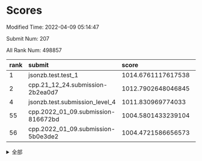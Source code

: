 # Scores

Modified Time: 2022-04-09 05:14:47

Submit Num: 207

All Rank Num: 498857

| rank |               submit               |       score        |       sigma        | pk_num |
| :--- | :--------------------------------- | :----------------- | :----------------- | :----- |
| 1    | jsonzb.test.test_1                 | 1014.6761117617538 | 0.8469403327598132 | 9637   |
| 2    | cpp.21_12_24.submission-2b2ea0d7   | 1012.7902648046845 | 0.7801076347136264 | 9644   |
| 4    | jsonzb.test.submission_level_4     | 1011.830969774033  | 0.7994341038475952 | 9636   |
| 55   | cpp.2022_01_09.submission-816672bd | 1004.5801433239104 | 0.7171531811066298 | 9638   |
| 56   | cpp.2022_01_09.submission-5b0e3de2 | 1004.4721586656573 | 0.7291981623313111 | 9634   |


<details>
<summary>全部</summary>

| rank |                 submit                 |       score        |       sigma        | pk_num |
| :--- | :------------------------------------- | :----------------- | :----------------- | :----- |
| 1    | jsonzb.test.test_1                     | 1014.6761117617538 | 0.8469403327598132 | 9637   |
| 2    | cpp.21_12_24.submission-2b2ea0d7       | 1012.7902648046845 | 0.7801076347136264 | 9644   |
| 3    | gobigger.level_3.submission_level_3_41 | 1012.1120995959616 | 0.7810110985008164 | 9641   |
| 4    | jsonzb.test.submission_level_4         | 1011.830969774033  | 0.7994341038475952 | 9636   |
| 5    | gobigger.level_3.submission_level_3_27 | 1011.2576463053141 | 0.771384028427286  | 9640   |
| 6    | gobigger.level_3.submission_level_3_29 | 1011.2179423492374 | 0.7642040036800095 | 9639   |
| 7    | gobigger.level_3.submission_level_3_46 | 1011.208284088148  | 0.7870285202815085 | 9641   |
| 8    | gobigger.level_3.submission_level_3_25 | 1011.0339717490751 | 0.7786475743113114 | 9641   |
| 9    | gobigger.level_3.submission_level_3_26 | 1011.0180312746303 | 0.7601998692633203 | 9643   |
| 10   | gobigger.level_3.submission_level_3_37 | 1010.950296601772  | 0.7964626920467605 | 9643   |
| 11   | gobigger.level_3.submission_level_3_30 | 1010.9184324099346 | 0.7711288705617684 | 9643   |
| 12   | gobigger.level_3.submission_level_3_36 | 1010.8226340248249 | 0.7832191374164568 | 9639   |
| 13   | gobigger.level_3.submission_level_3_12 | 1010.6509843309922 | 0.7895040882088152 | 9642   |
| 14   | gobigger.level_3.submission_level_3_10 | 1010.5865391940124 | 0.7780733659335753 | 9638   |
| 15   | gobigger.level_3.submission_level_3_45 | 1010.4649645196641 | 0.7341706547297795 | 9634   |
| 16   | gobigger.level_3.submission_level_3_40 | 1010.4144056287842 | 0.7664238019356446 | 9637   |
| 17   | gobigger.level_3.submission_level_3_2  | 1010.3685170616003 | 0.7572886486445616 | 9637   |
| 18   | gobigger.level_3.submission_level_3_23 | 1010.3654044948125 | 0.7555988327355747 | 9638   |
| 19   | gobigger.level_3.submission_level_3_8  | 1010.3522635318772 | 0.7555229801085118 | 9641   |
| 20   | gobigger.level_3.submission_level_3_7  | 1010.3428999976705 | 0.7681001462198558 | 9634   |
| 21   | gobigger.level_3.submission_level_3_22 | 1010.2402197753125 | 0.7706193866631542 | 9637   |
| 22   | gobigger.level_3.submission_level_3_15 | 1010.1234441407044 | 0.7784586280916522 | 9639   |
| 23   | gobigger.level_3.submission_level_3_49 | 1010.0937850354505 | 0.7637310438556386 | 9641   |
| 24   | gobigger.level_3.submission_level_3_47 | 1010.0757302808428 | 0.7647383957822068 | 9643   |
| 25   | gobigger.level_3.submission_level_3_44 | 1010.0548885889423 | 0.7532913485336391 | 9642   |
| 26   | gobigger.level_3.submission_level_3_1  | 1010.0541809135391 | 0.780122903698338  | 9637   |
| 27   | gobigger.level_3.submission_level_3_13 | 1010.0130343243504 | 0.7591353040133831 | 9640   |
| 28   | gobigger.level_3.submission_level_3_35 | 1010.009911429438  | 0.7522811532572967 | 9641   |
| 29   | gobigger.level_3.submission_level_3_21 | 1009.9423166902084 | 0.7337310813457082 | 9635   |
| 30   | gobigger.level_3.submission_level_3_19 | 1009.884405938871  | 0.733281330869378  | 9646   |
| 31   | gobigger.level_3.submission_level_3_38 | 1009.8432740143645 | 0.7612841904415223 | 9640   |
| 32   | gobigger.level_3.submission_level_3_42 | 1009.8011153568282 | 0.7641907323437964 | 9641   |
| 33   | gobigger.level_3.submission_level_3_34 | 1009.7920467531748 | 0.752513244485208  | 9640   |
| 34   | gobigger.level_3.submission_level_3_3  | 1009.6836005692181 | 0.7516394918037996 | 9641   |
| 35   | gobigger.level_3.submission_level_3_4  | 1009.6722632717009 | 0.7548587976674821 | 9642   |
| 36   | gobigger.level_3.submission_level_3_16 | 1009.6357124612184 | 0.790309190484864  | 9641   |
| 37   | gobigger.level_3.submission_level_3_28 | 1009.614857652058  | 0.7556425198414939 | 9638   |
| 38   | gobigger.level_3.submission_level_3_17 | 1009.5597832563852 | 0.738891598092113  | 9638   |
| 39   | gobigger.level_3.submission_level_3_18 | 1009.4593026360013 | 0.7512778279479713 | 9639   |
| 40   | gobigger.level_3.submission_level_3_33 | 1009.4422921596342 | 0.758634580629385  | 9637   |
| 41   | gobigger.level_3.submission_level_3_48 | 1009.2888379483397 | 0.7386077526722032 | 9641   |
| 42   | gobigger.level_3.submission_level_3_39 | 1009.2598551061452 | 0.7614506271722083 | 9640   |
| 43   | gobigger.level_3.submission_level_3_9  | 1009.0947583135318 | 0.7334148402983904 | 9640   |
| 44   | gobigger.level_3.submission_level_3_14 | 1009.0332051916401 | 0.7336494339987241 | 9640   |
| 45   | gobigger.level_3.submission_level_3_5  | 1008.9393977714378 | 0.7740527512126752 | 9641   |
| 46   | gobigger.level_3.submission_level_3_6  | 1008.8843181290921 | 0.7394216961279886 | 9641   |
| 47   | gobigger.level_3.submission_level_3_43 | 1008.8734815884603 | 0.745899702784888  | 9643   |
| 48   | gobigger.level_3.submission_level_3_0  | 1008.8181248391894 | 0.7310018358474709 | 9645   |
| 49   | gobigger.level_3.submission_level_3_32 | 1008.8168986439762 | 0.752224687150406  | 9640   |
| 50   | gobigger.level_3.submission_level_3_24 | 1008.7675545073489 | 0.7577271685233928 | 9642   |
| 51   | gobigger.level_3.submission_level_3_31 | 1008.5995586443024 | 0.7523472879283957 | 9639   |
| 52   | gobigger.level_3.submission_level_3_11 | 1008.3978980863875 | 0.7405479504481101 | 9641   |
| 53   | gobigger.level_3.submission_level_3_20 | 1008.2297518751542 | 0.7273589985446831 | 9639   |
| 54   | gobigger.level_1.submission_level_1_23 | 1004.8857807631075 | 0.722234966343923  | 9640   |
| 55   | cpp.2022_01_09.submission-816672bd     | 1004.5801433239104 | 0.7171531811066298 | 9638   |
| 56   | cpp.2022_01_09.submission-5b0e3de2     | 1004.4721586656573 | 0.7291981623313111 | 9634   |
| 57   | gobigger.level_1.submission_level_1_2  | 1004.2118532269217 | 0.7166815665527172 | 9636   |
| 58   | gobigger.level_1.submission_level_1_36 | 1004.1906103925622 | 0.7082955232097263 | 9638   |
| 59   | gobigger.level_1.submission_level_1_45 | 1004.1057085488911 | 0.7281044628581418 | 9639   |
| 60   | gobigger.level_1.submission_level_1_31 | 1004.0922565557313 | 0.7225202271766796 | 9641   |
| 61   | gobigger.level_1.submission_level_1_17 | 1004.0802635540048 | 0.715944975143048  | 9638   |
| 62   | gobigger.level_1.submission_level_1_38 | 1004.0232175385736 | 0.7054020377718273 | 9639   |
| 63   | gobigger.level_1.submission_level_1_19 | 1004.0108877069849 | 0.716590409493457  | 9642   |
| 64   | gobigger.level_1.submission_level_1_4  | 1003.9951198270522 | 0.7174313250029847 | 9638   |
| 65   | gobigger.level_1.submission_level_1_33 | 1003.9285236901812 | 0.7151987507330861 | 9640   |
| 66   | gobigger.level_1.submission_level_1_34 | 1003.8169154198872 | 0.7063555317272115 | 9638   |
| 67   | gobigger.level_1.submission_level_1_8  | 1003.794261243975  | 0.710591416571367  | 9638   |
| 68   | gobigger.level_1.submission_level_1_27 | 1003.6884645288897 | 0.7232353018832038 | 9637   |
| 69   | gobigger.level_1.submission_level_1_11 | 1003.6640908904662 | 0.7087632395419982 | 9642   |
| 70   | gobigger.level_1.submission_level_1_6  | 1003.6515258390843 | 0.7154832519318118 | 9643   |
| 71   | gobigger.level_1.submission_level_1_26 | 1003.621680073968  | 0.7161230836949587 | 9639   |
| 72   | gobigger.level_1.submission_level_1_0  | 1003.5907933118003 | 0.7079037325452001 | 9642   |
| 73   | gobigger.level_1.submission_level_1_16 | 1003.5775765363519 | 0.7202004103756253 | 9639   |
| 74   | gobigger.level_1.submission_level_1_20 | 1003.5519313066403 | 0.7166195456298841 | 9639   |
| 75   | gobigger.level_1.submission_level_1_46 | 1003.5088314620231 | 0.7077583121482192 | 9641   |
| 76   | gobigger.level_1.submission_level_1_37 | 1003.4959063681961 | 0.71440633889524   | 9640   |
| 77   | gobigger.level_1.submission_level_1_12 | 1003.4632966441153 | 0.7108013056006687 | 9638   |
| 78   | gobigger.level_1.submission_level_1_35 | 1003.3971712771632 | 0.7207685535471071 | 9637   |
| 79   | gobigger.level_1.submission_level_1_47 | 1003.3710775514478 | 0.7113969967089006 | 9641   |
| 80   | gobigger.level_1.submission_level_1_41 | 1003.3431675632294 | 0.7141258993150762 | 9640   |
| 81   | gobigger.level_1.submission_level_1_49 | 1003.3111397502383 | 0.7120336778615941 | 9634   |
| 82   | gobigger.level_1.submission_level_1_30 | 1003.3077124310015 | 0.7123986538375177 | 9638   |
| 83   | gobigger.level_1.submission_level_1_10 | 1003.288502972431  | 0.7044569921018639 | 9639   |
| 84   | gobigger.level_1.submission_level_1_40 | 1003.2803480322128 | 0.7198893648582033 | 9640   |
| 85   | gobigger.level_1.submission_level_1_3  | 1003.2646933145774 | 0.7095528491837103 | 9639   |
| 86   | gobigger.level_1.submission_level_1_32 | 1003.2152851083448 | 0.7166925210954647 | 9640   |
| 87   | gobigger.level_1.submission_level_1_14 | 1003.1141263961019 | 0.7051166521741982 | 9640   |
| 88   | gobigger.level_1.submission_level_1_18 | 1003.0136494733117 | 0.717656999613733  | 9643   |
| 89   | gobigger.level_1.submission_level_1_7  | 1002.9977133948594 | 0.7115029476904116 | 9643   |
| 90   | gobigger.level_1.submission_level_1_28 | 1002.9841672767508 | 0.7049872493281905 | 9641   |
| 91   | gobigger.level_1.submission_level_1_21 | 1002.8994115496575 | 0.7197943075032004 | 9644   |
| 92   | gobigger.level_1.submission_level_1_25 | 1002.8781375028658 | 0.7061539880709042 | 9645   |
| 93   | gobigger.level_1.submission_level_1_9  | 1002.8774633110813 | 0.7091857064945246 | 9633   |
| 94   | gobigger.level_1.submission_level_1_1  | 1002.826950091793  | 0.7145595259676332 | 9642   |
| 95   | gobigger.level_1.submission_level_1_22 | 1002.7651718471163 | 0.7218639335107817 | 9642   |
| 96   | gobigger.level_1.submission_level_1_29 | 1002.7418391109386 | 0.7283347750806997 | 9641   |
| 97   | gobigger.level_1.submission_level_1_42 | 1002.6038538712259 | 0.7020627218776357 | 9641   |
| 98   | gobigger.level_1.submission_level_1_5  | 1002.5744161017187 | 0.7108655096199751 | 9645   |
| 99   | gobigger.level_1.submission_level_1_24 | 1002.5595805546926 | 0.7092821499731458 | 9645   |
| 100  | gobigger.level_1.submission_level_1_43 | 1002.5056856501022 | 0.7028163758070398 | 9643   |
| 101  | gobigger.level_1.submission_level_1_48 | 1002.4316422773732 | 0.7029620647808433 | 9642   |
| 102  | gobigger.level_1.submission_level_1_39 | 1002.1316875723928 | 0.7089796801493186 | 9645   |
| 103  | gobigger.level_1.submission_level_1_15 | 1002.0353968201722 | 0.7131481560608774 | 9641   |
| 104  | gobigger.level_1.submission_level_1_44 | 1002.0265964567236 | 0.7057726436821815 | 9637   |
| 105  | gobigger.level_1.submission_level_1_13 | 1001.6510972211031 | 0.7079052725699232 | 9633   |
| 106  | gobigger.random.submission_random_39   | 997.654645403451   | 0.7175317473877746 | 9642   |
| 107  | gobigger.random.submission_random_23   | 997.5180753348128  | 0.6997321210433798 | 9640   |
| 108  | gobigger.random.submission_random_47   | 997.1139144175282  | 0.7111641193376831 | 9636   |
| 109  | gobigger.random.submission_random_17   | 996.9503683117279  | 0.7054131195846617 | 9640   |
| 110  | gobigger.random.submission_random_22   | 996.7750933208933  | 0.7170512864547411 | 9640   |
| 111  | gobigger.random.submission_random_34   | 996.7582544750875  | 0.7032999514741985 | 9639   |
| 112  | gobigger.random.submission_random_35   | 996.7091645124408  | 0.714471261622256  | 9639   |
| 113  | gobigger.random.submission_random_41   | 996.6650958008082  | 0.7083026729811799 | 9637   |
| 114  | gobigger.random.submission_random_25   | 996.6638709086009  | 0.7135676680024229 | 9638   |
| 115  | gobigger.random.submission_random_3    | 996.6601866935637  | 0.7155975824121211 | 9641   |
| 116  | gobigger.random.submission_random_30   | 996.6262052473108  | 0.7006437173229373 | 9642   |
| 117  | gobigger.random.submission_random_1    | 996.5713659064656  | 0.7086582755775304 | 9642   |
| 118  | gobigger.random.submission_random_49   | 996.5424568657986  | 0.7072846653251973 | 9638   |
| 119  | gobigger.random.submission_random_37   | 996.5138321561444  | 0.717087450437361  | 9643   |
| 120  | gobigger.random.submission_random_29   | 996.5122973450998  | 0.705627272842631  | 9635   |
| 121  | gobigger.random.submission_random_11   | 996.5054577808372  | 0.706797362462447  | 9640   |
| 122  | gobigger.random.submission_random_26   | 996.4685697729452  | 0.7052965480237066 | 9647   |
| 123  | gobigger.random.submission_random_8    | 996.4378380483234  | 0.7047957818855464 | 9639   |
| 124  | gobigger.random.submission_random_13   | 996.4005597204571  | 0.7150865484487895 | 9639   |
| 125  | gobigger.random.submission_random_42   | 996.3640118361373  | 0.724991680935977  | 9642   |
| 126  | gobigger.random.submission_random_36   | 996.3111905455371  | 0.705329144789859  | 9641   |
| 127  | gobigger.random.submission_random_43   | 996.2975182726714  | 0.7088065646524764 | 9641   |
| 128  | gobigger.random.submission_random_2    | 996.2817359810224  | 0.7043923741665484 | 9635   |
| 129  | gobigger.random.submission_random_7    | 996.2145539252411  | 0.7172739318034983 | 9642   |
| 130  | gobigger.random.submission_random_20   | 996.2110300255055  | 0.7176483798449008 | 9640   |
| 131  | gobigger.random.submission_random_14   | 996.1872051059476  | 0.6935116842675002 | 9638   |
| 132  | gobigger.random.submission_random_46   | 996.1276337707874  | 0.6998327806290316 | 9640   |
| 133  | gobigger.random.submission_random_4    | 996.1140174568106  | 0.7171757315497109 | 9639   |
| 134  | gobigger.random.submission_random_18   | 996.0605255410893  | 0.713306859420983  | 9638   |
| 135  | gobigger.random.submission_random_48   | 996.0485895470048  | 0.7233833968268422 | 9640   |
| 136  | gobigger.random.submission_random_45   | 996.0183464187014  | 0.716003267924346  | 9639   |
| 137  | gobigger.random.submission_random_24   | 996.0172040946458  | 0.7138246827634338 | 9643   |
| 138  | gobigger.random.submission_random_9    | 995.9717700387098  | 0.727053147490983  | 9634   |
| 139  | gobigger.random.submission_random_16   | 995.9656033112948  | 0.7041353010016516 | 9647   |
| 140  | gobigger.random.submission_random_32   | 995.9250649489699  | 0.7179672355701561 | 9643   |
| 141  | gobigger.random.submission_random_19   | 995.8845000463125  | 0.6989384589648092 | 9637   |
| 142  | gobigger.random.submission_random_15   | 995.8670236556159  | 0.7121742825898153 | 9641   |
| 143  | gobigger.random.submission_random_44   | 995.8230335744366  | 0.7037404610386165 | 9637   |
| 144  | gobigger.random.submission_random_10   | 995.729096983036   | 0.7139076219300736 | 9636   |
| 145  | gobigger.random.submission_random_31   | 995.5619483148556  | 0.739075695975342  | 9640   |
| 146  | gobigger.random.submission_random_28   | 995.4133454336112  | 0.7107178509687672 | 9641   |
| 147  | gobigger.random.submission_random_27   | 995.3326482647385  | 0.7019414268988693 | 9638   |
| 148  | gobigger.random.submission_random_6    | 995.3174068199754  | 0.7142774184332087 | 9641   |
| 149  | gobigger.random.submission_random_5    | 995.3013007564678  | 0.7004567413639834 | 9637   |
| 150  | gobigger.random.submission_random_0    | 995.2757919812242  | 0.7090349561888687 | 9644   |
| 151  | gobigger.random.submission_random_21   | 995.2436734651101  | 0.7338104889133926 | 9640   |
| 152  | gobigger.random.submission_random_33   | 995.2373495314214  | 0.7144787737165234 | 9636   |
| 153  | gobigger.random.submission_random_38   | 995.1058963668153  | 0.7164524973195724 | 9636   |
| 154  | gobigger.random.submission_random_12   | 994.9089612687076  | 0.7053284744411534 | 9639   |
| 155  | gobigger.random.submission_random_40   | 994.7792624700285  | 0.7142418190782135 | 9639   |
| 156  | gobigger.level_2.submission_level_2_4  | 993.958882518212   | 0.7290430997367576 | 9645   |
| 157  | gobigger.level_2.submission_level_2_16 | 993.8907662969382  | 0.7336006492847751 | 9637   |
| 158  | gobigger.level_2.submission_level_2_1  | 993.6365304807248  | 0.7337263763028907 | 9639   |
| 159  | gobigger.level_2.submission_level_2_19 | 993.6172364571428  | 0.7457093035134309 | 9639   |
| 160  | gobigger.level_2.submission_level_2_20 | 993.3152057324129  | 0.731237143114769  | 9646   |
| 161  | gobigger.level_2.submission_level_2_3  | 993.256253737652   | 0.7408658872580435 | 9640   |
| 162  | gobigger.level_2.submission_level_2_44 | 993.2396919639771  | 0.7326578824088005 | 9639   |
| 163  | gobigger.level_2.submission_level_2_41 | 993.2109047806816  | 0.738989436006761  | 9639   |
| 164  | gobigger.level_2.submission_level_2_18 | 993.1849135814778  | 0.7320530933976643 | 9637   |
| 165  | gobigger.level_2.submission_level_2_48 | 992.9742355558346  | 0.7418686163530384 | 9639   |
| 166  | gobigger.level_2.submission_level_2_24 | 992.9219357167377  | 0.7384752044032101 | 9638   |
| 167  | gobigger.level_2.submission_level_2_22 | 992.8891506513614  | 0.738312408441246  | 9639   |
| 168  | gobigger.level_2.submission_level_2_34 | 992.8685869251804  | 0.7261496284544788 | 9645   |
| 169  | gobigger.level_2.submission_level_2_45 | 992.8624329710078  | 0.7483788875118398 | 9642   |
| 170  | gobigger.level_2.submission_level_2_31 | 992.7514276228625  | 0.7405309299832646 | 9637   |
| 171  | gobigger.level_2.submission_level_2_12 | 992.6486817986492  | 0.7384800416717083 | 9642   |
| 172  | gobigger.level_2.submission_level_2_33 | 992.6199560660468  | 0.7388730800539645 | 9641   |
| 173  | gobigger.level_2.submission_level_2_42 | 992.5916530483624  | 0.7331628779713847 | 9638   |
| 174  | gobigger.level_2.submission_level_2_8  | 992.5630505138193  | 0.7480876935053268 | 9640   |
| 175  | gobigger.level_2.submission_level_2_23 | 992.5139205264392  | 0.7435593993445926 | 9634   |
| 176  | gobigger.level_2.submission_level_2_47 | 992.4622554801111  | 0.7299054049191344 | 9642   |
| 177  | gobigger.level_2.submission_level_2_25 | 992.4327480857478  | 0.7325655490587656 | 9643   |
| 178  | gobigger.level_2.submission_level_2_27 | 992.3974149165962  | 0.744848836589173  | 9637   |
| 179  | gobigger.level_2.submission_level_2_36 | 992.2380358607737  | 0.7578789474326679 | 9632   |
| 180  | gobigger.level_2.submission_level_2_6  | 992.1286760345112  | 0.7520504737692676 | 9639   |
| 181  | gobigger.level_2.submission_level_2_0  | 992.1130827544902  | 0.7652182923467818 | 9634   |
| 182  | gobigger.level_2.submission_level_2_7  | 992.1096925319815  | 0.7419610681353512 | 9639   |
| 183  | gobigger.level_2.submission_level_2_9  | 992.0360834361107  | 0.7390054020632186 | 9637   |
| 184  | gobigger.level_2.submission_level_2_5  | 991.9943001198392  | 0.7622924326837054 | 9643   |
| 185  | gobigger.level_2.submission_level_2_17 | 991.975207204137   | 0.752047700585607  | 9633   |
| 186  | gobigger.level_2.submission_level_2_29 | 991.9196862423075  | 0.7367808385332132 | 9644   |
| 187  | gobigger.level_2.submission_level_2_40 | 991.7360511194793  | 0.7606170095526955 | 9642   |
| 188  | gobigger.level_2.submission_level_2_10 | 991.6962593943944  | 0.7601960431887029 | 9641   |
| 189  | gobigger.level_2.submission_level_2_32 | 991.6714986997168  | 0.7438585255653232 | 9638   |
| 190  | gobigger.level_2.submission_level_2_39 | 991.57823307589    | 0.7425352665022277 | 9643   |
| 191  | gobigger.level_2.submission_level_2_13 | 991.5674940157616  | 0.740486468928202  | 9636   |
| 192  | gobigger.level_2.submission_level_2_21 | 991.5672683996185  | 0.7303319870114495 | 9641   |
| 193  | gobigger.level_2.submission_level_2_30 | 991.4946513452074  | 0.7645426814852198 | 9641   |
| 194  | gobigger.level_2.submission_level_2_43 | 991.3969364059478  | 0.7527035655534945 | 9636   |
| 195  | gobigger.level_2.submission_level_2_46 | 991.2723793870315  | 0.7568789530226256 | 9642   |
| 196  | gobigger.level_2.submission_level_2_14 | 991.2360990266565  | 0.7602406755219838 | 9641   |
| 197  | gobigger.level_2.submission_level_2_26 | 991.0023244268549  | 0.755298043767423  | 9640   |
| 198  | gobigger.level_2.submission_level_2_15 | 990.9692975021392  | 0.7491982630301842 | 9637   |
| 199  | gobigger.level_2.submission_level_2_49 | 990.9094189031152  | 0.7429452980380268 | 9639   |
| 200  | gobigger.level_2.submission_level_2_11 | 990.9073839996311  | 0.7592370454069859 | 9639   |
| 201  | gobigger.level_2.submission_level_2_37 | 990.889093772265   | 0.7700208545762111 | 9642   |
| 202  | gobigger.level_2.submission_level_2_2  | 990.871493822364   | 0.7685840087413914 | 9641   |
| 203  | gobigger.level_2.submission_level_2_28 | 990.822707578447   | 0.7628211569065959 | 9638   |
| 204  | gobigger.level_2.submission_level_2_38 | 990.2487373717396  | 0.7834458180236158 | 9638   |
| 205  | gobigger.level_2.submission_level_2_35 | 989.8042154365045  | 0.7719648424988632 | 9645   |
| 206  | gobigger.none.submission_none_0        | 976.1424193243713  | 1.4230917315205653 | 9641   |
| 207  | gobigger.none.submission_none_1        | 975.9585561082445  | 1.4353859740569035 | 9639   |

</details>